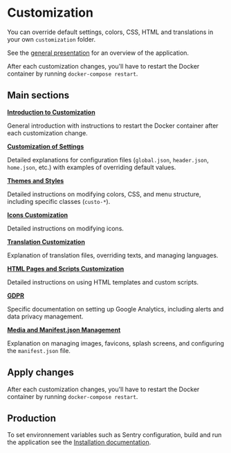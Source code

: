 # Customization

You can override default settings, colors, CSS, HTML and translations in your own `customization` folder.

See the [general presentation](../presentation-fr.md) for an overview of the application.

After each customization changes, you'll have to restart the Docker container by running `docker-compose restart`.


## Main sections

[**Introduction to Customization**](./customization-introduction.md)

General introduction with instructions to restart the Docker container after each customization change.

[**Customization of Settings**](./customization-settings.md)

Detailed explanations for configuration files (`global.json`, `header.json`, `home.json`, etc.) with examples of overriding default values.

[**Themes and Styles**](./customization-themestyles.md)

Detailed instructions on modifying colors, CSS, and menu structure, including specific classes (`custo-*`).

[**Icons Customization**](./customization-icons.md)

Detailed instructions on modifying icons.

[**Translation Customization**](./customization-translation.md)

Explanation of translation files, overriding texts, and managing languages.

[**HTML Pages and Scripts Customization**](./customization-htmlscripts.md)

Detailed instructions on using HTML templates and custom scripts.

[**GDPR**](./customization-gdpr.md)

Specific documentation on setting up Google Analytics, including alerts and data privacy management.

[**Media and Manifest.json Management**](./customization-mediamanagement.md)

Explanation on managing images, favicons, splash screens, and configuring the `manifest.json` file.

## Apply changes

After each customization changes, you'll have to restart the Docker container by running `docker-compose restart`.

## Production

To set environnement variables such as Sentry configuration, build and run the application see the [Installation documentation](../installation.md).
